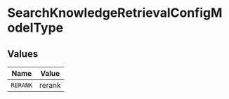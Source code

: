 # SearchKnowledgeRetrievalConfigModelType


## Values

| Name     | Value    |
| -------- | -------- |
| `RERANK` | rerank   |